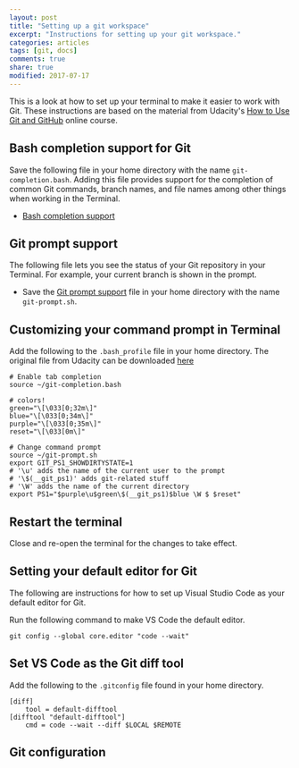 ```yaml
---
layout: post
title: "Setting up a git workspace"
excerpt: "Instructions for setting up your git workspace."
categories: articles
tags: [git, docs]
comments: true
share: true
modified: 2017-07-17
---
```


This is a look at how to set up your terminal to make it easier to work with Git. These instructions are based on the material from Udacity's [How to Use Git and GitHub](https://classroom.udacity.com/courses/ud775) online course.

## Bash completion support for Git

Save the following file in your home directory with the name `git-completion.bash`. Adding this file provides support for the completion of common Git commands, branch names, and file names among other things when working in the Terminal.

- [Bash completion support](https://raw.githubusercontent.com/git/git/master/contrib/completion/git-completion.bash)

## Git prompt support

The following file lets you see the status of your Git repository in your Terminal. For example, your current branch is shown in the prompt.

- Save the [Git prompt support](https://raw.githubusercontent.com/git/git/master/contrib/completion/git-prompt.sh) file in your home directory with the name `git-prompt.sh`.

## Customizing your command prompt in Terminal

Add the following to the `.bash_profile` file in your home directory. The original file from Udacity can be downloaded [here](https://www.udacity.com/api/nodes/3341718587/supplemental_media/bash-profile-course/download?_ga=1.37232743.672083044.1467344711)

```shell
# Enable tab completion
source ~/git-completion.bash

# colors!
green="\[\033[0;32m\]"
blue="\[\033[0;34m\]"
purple="\[\033[0;35m\]"
reset="\[\033[0m\]"

# Change command prompt
source ~/git-prompt.sh
export GIT_PS1_SHOWDIRTYSTATE=1
# '\u' adds the name of the current user to the prompt
# '\$(__git_ps1)' adds git-related stuff
# '\W' adds the name of the current directory
export PS1="$purple\u$green\$(__git_ps1)$blue \W $ $reset"
```

## Restart the terminal

Close and re-open the terminal for the changes to take effect.

## Setting your default editor for Git

The following are instructions for how to set up Visual Studio Code as your default editor for Git.

Run the following command to make VS Code the default editor.

```
git config --global core.editor "code --wait"
```

## Set VS Code as the Git diff tool

Add the following to the `.gitconfig` file found in your home directory.  

```
[diff]
    tool = default-difftool
[difftool "default-difftool"]
    cmd = code --wait --diff $LOCAL $REMOTE
```

## Git configuration

## 


